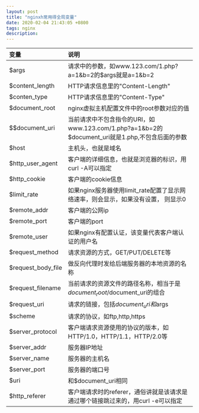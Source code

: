 ```yaml
---
layout: post
title: "nginxh常用得全局变量"
date: 2020-02-04 21:43:05 +0800
tags: nginx
description: 
---
```



| 变量        			| 说明          																					|
|:----------------------|:----------------------------------------------------------------------------------------------|
| $args           		| 请求中的参数，如www.123.com/1.php?a=1&b=2的$args就是a=1&b=2 									|
| $content_length 		| HTTP请求信息里的"Content-Length"   																|
| $conten_type    		| HTTP请求信息里的"Content-Type"      															|
| $document_root  		| nginx虚拟主机配置文件中的root参数对应的值 														|
| $$document_uri  		| 当前请求中不包含指令的URI，如www.123.com/1.php?a=1&b=2的$document_uri就是1.php,不包含后面的参数 	|
| $host  		  		| 主机头，也就是域名 																				|
| $http_user_agent  	| 客户端的详细信息，也就是浏览器的标识，用curl -A可以指定											|
| $http_cookie  		| 客户端的cookie信息 																				|
| $limit_rate  			| 如果nginx服务器使用limit_rate配置了显示网络速率，则会显示，如果没有设置， 则显示0 					|
| $remote_addr  		| 客户端的公网ip 																					|
| $remote_port  		| 客户端的port 																					|
| $remote_user  		| 如果nginx有配置认证，该变量代表客户端认证的用户名 												|
| $request_method  		| 请求资源的方式，GET/PUT/DELETE等 																|
| $request_body_file  	| 做反向代理时发给后端服务器的本地资源的名称 														|
| $request_filename  	| 当前请求的资源文件的路径名称，相当于是$document_root/$document_uri的组合 							|
| $request_uri  		| 请求的链接，包括$document_uri和$args 															|
| $scheme  				| 请求的协议，如ftp,http,https 																	|
| $server_protocol  	| 客户端请求资源使用的协议的版本，如HTTP/1.0，HTTP/1.1，HTTP/2.0等 									|
| $server_addr  		| 服务器IP地址 																					|
| $server_name  		| 服务器的主机名 																					|
| $server_port  		| 服务器的端口号																					|
| $uri  				| 和$document_uri相同 																			|
| $http_referer  		| 客户端请求时的referer，通俗讲就是该请求是通过哪个链接跳过来的，用curl -e可以指定					|